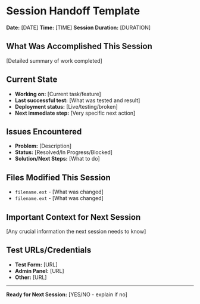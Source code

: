 # Session Handoff Template

**Date:** [DATE]
**Time:** [TIME]
**Session Duration:** [DURATION]

## What Was Accomplished This Session
[Detailed summary of work completed]

## Current State
- **Working on:** [Current task/feature]
- **Last successful test:** [What was tested and result]
- **Deployment status:** [Live/testing/broken]
- **Next immediate step:** [Very specific next action]

## Issues Encountered
- **Problem:** [Description]
- **Status:** [Resolved/In Progress/Blocked]
- **Solution/Next Steps:** [What to do]

## Files Modified This Session
- `filename.ext` - [What was changed]
- `filename.ext` - [What was changed]

## Important Context for Next Session
[Any crucial information the next session needs to know]

## Test URLs/Credentials
- **Test Form:** [URL]
- **Admin Panel:** [URL]
- **Other:** [URL]

---
**Ready for Next Session:** [YES/NO - explain if no]
